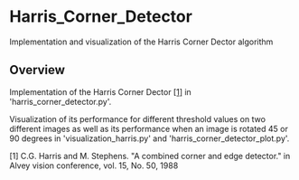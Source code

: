 # Harris_Corner_Detector
Implementation and visualization of the Harris Corner Dector algorithm

## Overview
Implementation of the Harris Corner Dector [[1]](#1) in 'harris_corner_detector.py'.

Visualization of its performance for different threshold values on two different images as well as its performance when an image is rotated 45 or 90 degrees in 'visualization_harris.py' and 'harris_corner_detector_plot.py'.

<a id="1">[1]</a> 
C.G. Harris and M. Stephens.
"A combined corner and edge detector."
in Alvey vision conference, vol. 15, No. 50, 1988
